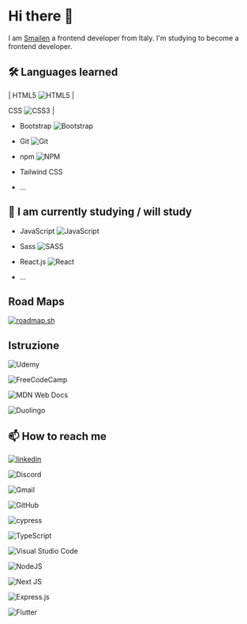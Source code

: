 
# Hi there 👋

I am [Smailen](https://github.com/Smailen5) a frontend developer from Italy. I'm studying to become a frontend developer.
 
## 🛠 Languages ​​learned

| HTML5 ![HTML5](https://img.shields.io/badge/html5-%23E34F26.svg?style=for-the-badge&logo=html5&logoColor=white) |

CSS ![CSS3](https://img.shields.io/badge/css3-%231572B6.svg?style=for-the-badge&logo=css3&logoColor=white) |

- Bootstrap ![Bootstrap](https://img.shields.io/badge/bootstrap-%238511FA.svg?style=for-the-badge&logo=bootstrap&logoColor=white)
- Git ![Git](https://img.shields.io/badge/git-%23F05033.svg?style=for-the-badge&logo=git&logoColor=white)

- npm ![NPM](https://img.shields.io/badge/NPM-%23CB3837.svg?style=for-the-badge&logo=npm&logoColor=white)
- Tailwind CSS
- ...
  
## 🧰 I am currently studying / will study

- JavaScript ![JavaScript](https://img.shields.io/badge/javascript-%23323330.svg?style=for-the-badge&logo=javascript&logoColor=%23F7DF1E)

- Sass ![SASS](https://img.shields.io/badge/SASS-hotpink.svg?style=for-the-badge&logo=SASS&logoColor=white)

- React.js ![React](https://img.shields.io/badge/react-%2320232a.svg?style=for-the-badge&logo=react&logoColor=%2361DAFB)

- ...

## Road Maps

[![roadmap.sh](https://api.roadmap.sh/v1-badge/wide/6582d2025145316d253219fc?variant=light)](https://roadmap.sh)

## Istruzione

![Udemy](https://img.shields.io/badge/Udemy-A435F0?style=for-the-badge&logo=Udemy&logoColor=white)

![FreeCodeCamp](https://img.shields.io/badge/Freecodecamp-%23123.svg?&style=for-the-badge&logo=freecodecamp&logoColor=green)

![MDN Web Docs](https://img.shields.io/badge/MDN_Web_Docs-black?style=for-the-badge&logo=mdnwebdocs&logoColor=white)

![Duolingo](https://img.shields.io/badge/Duolingo-%234DC730.svg?style=for-the-badge&logo=Duolingo&logoColor=white)

## 📫 How to reach me

[![linkedin](https://img.shields.io/badge/linkedin-0A66C2?style=for-the-badge&logo=linkedin&logoColor=white)](https://www.linkedin.com/in/smailen-vargas/)


![Discord](https://img.shields.io/badge/Discord-%235865F2.svg?style=for-the-badge&logo=discord&logoColor=white)

![Gmail](https://img.shields.io/badge/Gmail-D14836?style=for-the-badge&logo=gmail&logoColor=white)







![GitHub](https://img.shields.io/badge/github-%23121011.svg?style=for-the-badge&logo=github&logoColor=white)

![cypress](https://img.shields.io/badge/-cypress-%23E5E5E5?style=for-the-badge&logo=cypress&logoColor=058a5e)


![TypeScript](https://img.shields.io/badge/typescript-%23007ACC.svg?style=for-the-badge&logo=typescript&logoColor=white)


![Visual Studio Code](https://img.shields.io/badge/Visual%20Studio%20Code-0078d7.svg?style=for-the-badge&logo=visual-studio-code&logoColor=white)


![NodeJS](https://img.shields.io/badge/node.js-6DA55F?style=for-the-badge&logo=node.js&logoColor=white)


![Next JS](https://img.shields.io/badge/Next-black?style=for-the-badge&logo=next.js&logoColor=white)

![Express.js](https://img.shields.io/badge/express.js-%23404d59.svg?style=for-the-badge&logo=express&logoColor=%2361DAFB)

![Flutter](https://img.shields.io/badge/Flutter-%2302569B.svg?style=for-the-badge&logo=Flutter&logoColor=white)